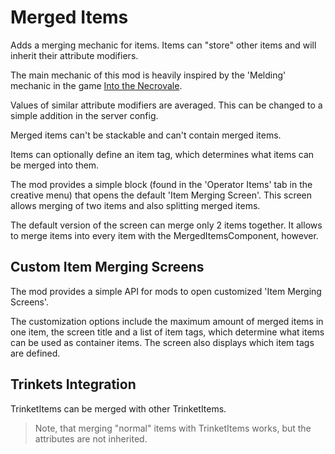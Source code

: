 # Merged Items

Adds a merging mechanic for items. Items can "store" other items and will inherit their attribute modifiers.

The main mechanic of this mod is heavily inspired by the 'Melding' mechanic in the game [Into the Necrovale](https://store.steampowered.com/app/1717090/Into_the_Necrovale/).

Values of similar attribute modifiers are averaged. This can be changed to a simple addition in the server config.

Merged items can't be stackable and can't contain merged items.

Items can optionally define an item tag, which determines what items can be merged into them.

The mod provides a simple block (found in the 'Operator Items' tab in the creative menu) that opens the default 'Item Merging Screen'. This screen allows merging of two items and also splitting merged items.

The default version of the screen can merge only 2 items together. It allows to merge items into every item with the MergedItemsComponent, however.

## Custom Item Merging Screens

The mod provides a simple API for mods to open customized 'Item Merging Screens'.

The customization options include the maximum amount of merged items in one item, the screen title and a list of item tags, which determine what items can be used as container items.
The screen also displays which item tags are defined.

## Trinkets Integration

TrinketItems can be merged with other TrinketItems.

> Note, that merging "normal" items with TrinketItems works, but the attributes are not inherited.
